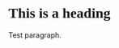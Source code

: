 <!DOCTYPE html>
<html>
<body>

<h1 style="font-family:verdana;">This is a heading</h1>
<p>Test paragraph.</p>

</body>
</html>
